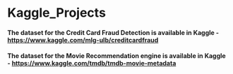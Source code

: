 # Kaggle_Projects

#### The dataset for the Credit Card Fraud Detection is available in Kaggle - https://www.kaggle.com/mlg-ulb/creditcardfraud

#### The dataset for the Movie Recommendation engine is available in Kaggle - https://www.kaggle.com/tmdb/tmdb-movie-metadata
